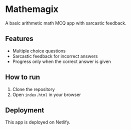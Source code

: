 # Mathemagix

A basic arithmetic math MCQ app with sarcastic feedback.

## Features
- Multiple choice questions
- Sarcastic feedback for incorrect answers
- Progress only when the correct answer is given

## How to run
1. Clone the repository
2. Open `index.html` in your browser

## Deployment
This app is deployed on Netlify.
